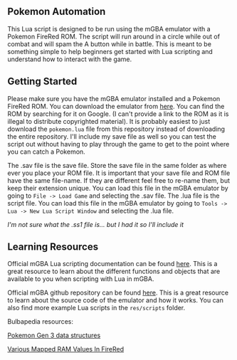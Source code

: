 ## Pokemon Automation
This Lua script is designed to be run using the mGBA emulator with a Pokemon FireRed ROM. The script will run around in a circle while out of combat and will spam the A button while in battle. This is meant to be something simple to help beginners get started with Lua scripting and understand how to interact with the game.

## Getting Started
Please make sure you have the mGBA emulator installed and a Pokemon FireRed ROM. You can download the emulator from [here](https://mgba.io/downloads.html). You can find the ROM by searching for it on Google. (I can't provide a link to the ROM as it is illegal to distribute copyrighted material). It is probably easiest to just download the `pokemon.lua` file from this repository instead of downloading the entire repository. I'll include my save file as well so you can test the script out without having to play through the game to get to the point where you can catch a Pokemon.

The .sav file is the save file. Store the save file in the same folder as where ever you place your ROM file. It is important that your save file and ROM file have the same file-name. If they are different feel free to re-name them, but keep their extension unique. You can load this file in the mGBA emulator by going to `File -> Load Game` and selecting the .sav file. The .lua file is the script file. You can load this file in the mGBA emulator by going to `Tools -> Lua -> New Lua Script Window` and selecting the .lua file.

*I'm not sure what the .ss1 file is... but I had it so I'll include it*

## Learning Resources
Official mGBA Lua scripting documentation can be found [here](https://mgba.io/docs/). This is a great resource to learn about the different functions and objects that are available to you when scripting with Lua in mGBA.

Official mGBA github repository can be found [here](https://github.com/mgba-emu/mgba). This is a great resource to learn about the source code of the emulator and how it works. You can also find more example Lua scripts in the `res/scripts` folder.

Bulbapedia resources:

[Pokemon Gen 3 data structures](https://bulbapedia.bulbagarden.net/wiki/Pok%C3%A9mon_data_structure_(Generation_III)#Data_location)

[Various Mapped RAM Values In FireRed](https://www.pokecommunity.com/threads/rom-hacking-resources.193327/page-10#post-6856053)

